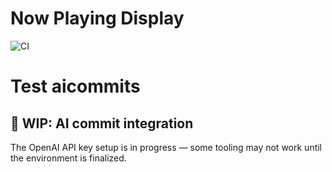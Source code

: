 # Now Playing Display

![CI](https://github.com/molofson/now-playing/actions/workflows/ci.yml/badge.svg)
# Test aicommits

## 🚧 WIP: AI commit integration
The OpenAI API key setup is in progress — some tooling may not work until the environment is finalized.
